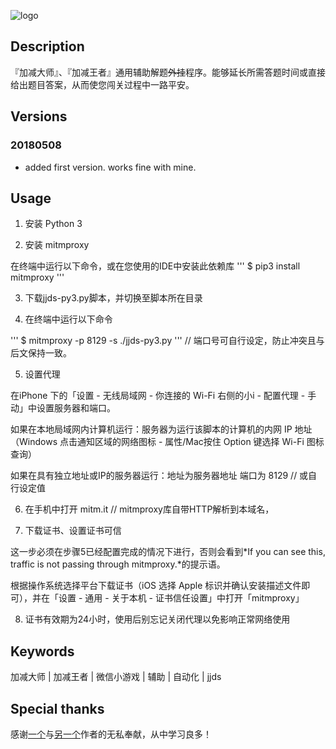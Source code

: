 ![logo](http://www.wanweixin.com/datafile/2018/05/1_201805021925181zCcq.jpg)

## Description

『加减大师』、『加减王者』通用辅助解题~~外挂~~程序。能够延长所需答题时间或直接给出题目答案，从而使您闯关过程中一路平安。

## Versions

### 20180508

- added first version. works fine with mine.

## Usage

1. 安装 Python 3

2. 安装 mitmproxy

在终端中运行以下命令，或在您使用的IDE中安装此依赖库
'''
$ pip3 install mitmproxy
'''

3. 下载jjds-py3.py脚本，并切换至脚本所在目录

4. 在终端中运行以下命令

'''
$ mitmproxy -p 8129 -s ./jjds-py3.py
'''
// 端口号可自行设定，防止冲突且与后文保持一致。

5. 设置代理

在iPhone 下的「设置 - 无线局域网 - 你连接的 Wi-Fi 右侧的小i - 配置代理 - 手动」中设置服务器和端口。

如果在本地局域网内计算机运行：服务器为运行该脚本的计算机的内网 IP 地址（Windows 点击通知区域的网络图标 - 属性/Mac按住 Option 键选择 Wi-Fi 图标查询）

如果在具有独立地址或IP的服务器运行：地址为服务器地址
端口为 8129  // 或自行设定值

6. 在手机中打开 mitm.it  // mitmproxy库自带HTTP解析到本域名，

7. 下载证书、设置证书可信

这一步必须在步骤5已经配置完成的情况下进行，否则会看到*If you can see this, traffic is not passing through mitmproxy.*的提示语。

根据操作系统选择平台下载证书（iOS 选择 Apple 标识并确认安装描述文件即可），并在「设置 - 通用 - 关于本机 - 证书信任设置」中打开「mitmproxy」

8. 证书有效期为24小时，使用后别忘记关闭代理以免影响正常网络使用

## Keywords

加减大师 | 加减王者 | 微信小游戏 | 辅助 | 自动化 | jjds 

## Special thanks

感谢[一个](https://gist.github.com/ImSingee/81e578392231541336acb7fc3c73019f)与[另一个](https://github.com/DengMr/jjds)作者的无私奉献，从中学习良多！

